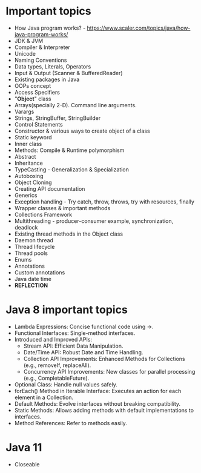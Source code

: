 # Important topics

* How Java program works? - https://www.scaler.com/topics/java/how-java-program-works/
* JDK & JVM
* Compiler & Interpreter
* Unicode
* Naming Conventions
* Data types, Literals, Operators
* Input & Output (Scanner & BufferedReader)
* Existing packages in Java
* OOPs concept
* Access Specifiers
* "**Object**" class
* Arrays(specially 2-D). Command line arguments.
* Varargs
* Strings, StringBuffer, StringBuilder
* Control Statements
* Constructor & various ways to create object of a class
* Static keyword
* Inner class
* Methods: Compile & Runtime polymorphism
* Abstract
* Inheritance
* TypeCasting - Generalization & Specialization
* Autoboxing
* Object Cloning
* Creating API documentation
* Generics
* Exception handling - Try catch, throw, throws, try with resources, finally
* Wrapper classes & important methods
* Collections Framework
* Multithreading - producer-consumer example, synchronization, deadlock
* Existing thread methods in the Object class
* Daemon thread
* Thread lifecycle
* Thread pools
* Enums
* Annotations
* Custom annotations
* Java date time
* **REFLECTION**

# Java 8 important topics

* Lambda Expressions: Concise functional code using ->.
* Functional Interfaces: Single-method interfaces.
* Introduced and Improved APIs:
  - Stream API: Efficient Data Manipulation.
  - Date/Time API: Robust Date and Time Handling.
  - Collection API Improvements: Enhanced Methods for Collections (e.g., removeIf, replaceAll).
  - Concurrency API Improvements: New classes for parallel processing (e.g., CompletableFuture).
* Optional Class: Handle null values safely.
* forEach() Method in Iterable Interface: Executes an action for each element in a Collection.
* Default Methods: Evolve interfaces without breaking compatibility.
* Static Methods: Allows adding methods with default implementations to interfaces.
* Method References: Refer to methods easily.

# Java 11

* Closeable
